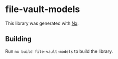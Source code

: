 # file-vault-models

This library was generated with [Nx](https://nx.dev).

## Building

Run `nx build file-vault-models` to build the library.
